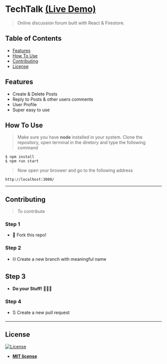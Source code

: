 # TechTalk [(Live Demo)](https://narutovps-techtalk.herokuapp.com/)

> Online discussion forum built with React & Firestore.

## Table of Contents

-   [Features](#features)
-   [How To Use](#how-to-use)
-   [Contributing](#contributing)
-   [License](#license)

## Features

-   Create & Delete Posts
-   Reply to Posts & other users comments
-   User Profile
-   Super easy to use

## How To Use

> Make sure you have **node** installed in your system.
> Clone the repository, open terminal in the diretory and type the following command

```shell
$ npm install
$ npm run start
```

> Now open your broswer and go to the following address

```shell
http://localhost:3000/
```

---

## Contributing

> To contribute

### Step 1

-   🍴 Fork this repo!

### Step 2

-   ⛓ Create a new branch with meaningful name

## Step 3

-   **Do your Stuff!** 🔨🔨🔨

### Step 4

-   🔃 Create a new pull request

---

## License

[![License](http://img.shields.io/:license-mit-blue.svg?style=flat-square)](http://badges.mit-license.org)

-   **[MIT license](http://opensource.org/licenses/mit-license.php)**
